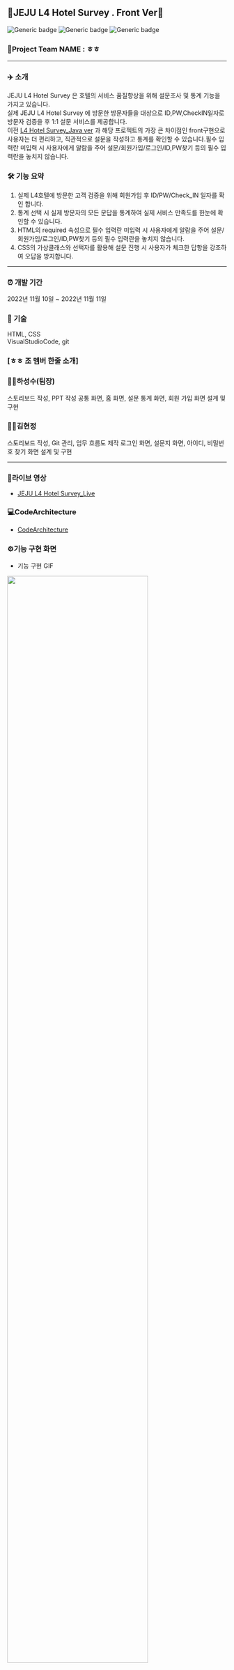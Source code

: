 ## 🏨JEJU L4 Hotel Survey . Front Ver🏨  
![Generic badge](https://img.shields.io/badge/CSS-yellowgreen.svg) ![Generic badge](https://img.shields.io/badge/HTML-green.svg) ![Generic badge](https://img.shields.io/badge/VisualStudioCode-orange.svg) 
### 👻Project Team NAME : ㅎㅎ 
-----------------------
### ✈️ 소개  
JEJU L4 Hotel Survey 은 호텔의 서비스 품질향상을 위해 설문조사 및 통계 기능을 가지고 있습니다.  
실제 JEJU L4 Hotel Survey 에 방문한 방문자들을 대상으로 ID,PW,CheckIN일자로 방문자 검증을 후 1:1 설문 서비스를 제공합니다.  
이전 [L4 Hotel Survey_Java ver](https://github.com/HyeonTtora/KH_SemiProject/blob/master/README.md) 과
해당 프로젝트의 가장 큰 차이점인 front구현으로 사용자는 더 편리하고, 직관적으로 설문을 작성하고 통계를 확인할 수 있습니다.필수 입력란 미입력 시 사용자에게 알람을 주어 설문/회원가입/로그인/ID,PW찾기 등의 필수 입력란을 놓치지 않습니다.  
### 🛠 기능 요약  
1. 실제 L4호텔에 방문한 고객 검증을 위해 회원가입 후 ID/PW/Check_IN 일자를 확인 합니다.
2. 통계 선택 시 실제 방문자의 모든 문답을 통계하여 실제 서비스 만족도를 한눈에 확인할 수 있습니다.  
3. HTML의 required 속성으로 필수 입력란 미입력 시 사용자에게 알람을 주어 설문/회원가입/로그인/ID,PW찾기 등의 필수 입력란을 놓치지 않습니다.
4. CSS의 가상클래스와 선택자를 활용해 설문 진행 시 사용자가 체크한 답항을 강조하여 오답을 방지합니다.  
-----------------------

### ⏰ 개발 기간
2022년 11월 10일 ~ 2022년 11월 11일  

### 📌 기술
HTML, CSS  
VisualStudioCode, git  

### [ㅎㅎ 조 멤버 한줄 소개]  
   
### 👨‍💻하성수(팀장)  
스토리보드 작성, PPT 작성
공통 화면, 홈 화면, 설문 통계 화면, 회원 가입 화면 설계 및 구현
### 👩‍💻김현정  
스토리보드 작성, Git 관리, 업무 흐름도 제작
로그인 화면, 설문지 화면,  아이디, 비밀번호 찾기 화면 설계 및 구현


-----------------------
### 🔗라이브 영상  
- [JEJU L4 Hotel Survey_Live](https://www.youtube.com/watch?v=qNAzFQ3t0SM)  
  
### 💻CodeArchitecture  
- [CodeArchitecture](./docs/Storyboard/codearchitectures.png)  

### ⚙️기능 구현 화면  
- 기능 구현 GIF  
<img width="80%" src="./docs/img/L4HOTEL_YOUTUBE.gif">  

- Home (메인 홈화면 이미지)  
<img width="80%" src="./docs/img/Home.png">  

- Signup (회원가입 화면 이미지)  
<img width="80%" src="./docs/img/signup.png">  

- Log in (로그인 화면 이미지)  
<img width="80%" src="./docs/img/login.png">  

- Find_id_pw (ID/PW 찾기 화면 이미지)  
<img width="80%" src="./docs/img/id_pw_find.png">  

- Survey (설문지 작성 화면 이미지)  
<img width="80%" src="./docs/img/survey.png">  

- Review (설문지 통계 화면 이미지)  
<img width="80%" src="./docs/img/review.png">  



-----------------------

### 화면 정의서
- [화면정의서](./docs/Storyboard/StoryBoard.pdf)  

### 요구사항 정의서
- [요구사항 정의서](./docs/Storyboard/Requirements.pdf)  

### HTML  
- [index](/docs/index.html)  
- [signup](/docs/html/signup.html)  
- [login](/docs/html/login.html)  
- [find_id_pw](/docs/html/find_id_pw.html)  
- [review](/docs/html/review.html)  
- [survey](/docs/html/survey.html)  
- [survey_done](/docs/html/survey_done.html)  

### CSS
- [index](/docs/css/index.css)  
- [login](/docs/css/login.css)  
- [review](/docs/css/review.css)  
- [signup](/docs/css/signup.css)  
- [survey](/docs/css/survey.css)  

-----------------------
### 🤖 프로젝트 성격 (동기)
해당 프로젝트는 1차적으로 Java로 구현 하였던 프로젝트입니다 (이전 프로젝트 [L4 Hotel Survey_Java ver](https://github.com/HyeonTtora/KH_SemiProject/blob/master/README.md) ) 저희 팀은 이전 프로젝트를 2차로 front로 구현하다보니 프로젝트 기간이 더 짧게 진행된 만큼 front에서의 강점을 최대한 명확하게 보이게 구현할 수 있는 부분 위주로 고민 해보았습니다. 화면으로 보여지는 것은 사용자가 콘솔창보다 더 직관적으로 확인을 할 수 있는 점이 대표적인 장점이라고 생각이 되었습니다. 직관적으로 확인할 수 있는 부분을 활용해 설문 대상자가 설문 또는 회원가입 등 필수 입력값을 입력 시 오타, 공란 등으로 놓칠 수 있는 부분을 더 직관적이게 표현한다면 오답,정보미입력 등을 줄이고, 사용자 또한 어떤 것이 오입력,미입력 되었는지 더 쉽게 확인할 수 있지 않을까? 라는 생각을 가지고 접근하게 되었습니다. 


### 🐤 에피소드 및 느낀점  

이번 프로젝트는 백엔드와 프론트의 장.단점을 깊이 느낄 수 있는 프로젝트였습니다.  
이전 Java로 구현 후 HTML과 CSS로 2차 프로젝트를 진행하니 확실히 이전 프로젝트에서 부족했던 점과 Java에서는 꽤 쉽게 구현했던 것이 오히려 잘 안돼거나 반대로 HTML나 CSS 에서는 쉽게 구현되는 것이 Java에서 되지 않거나 하는 상황을 맞이하며 많은 고민을 하게 되었습니다. 성격이 매우다른 개발환경이였지만 조금더 깊이 프로그래밍의 이해도를 쌓아간 것 같습니다. 더 많은 프로젝트를 경험하고, 공부하고 느끼고싶은 값진 경험이였습니다.


-----------------------